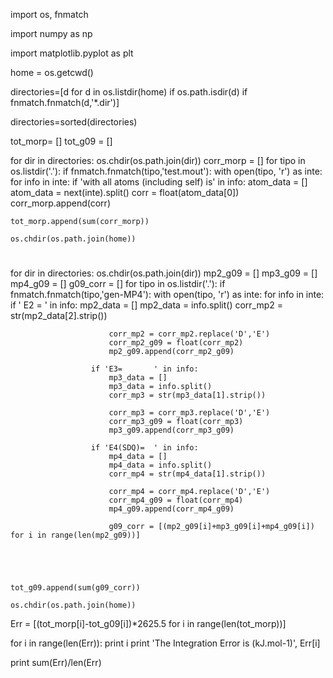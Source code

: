 import os, fnmatch

import numpy as np

import matplotlib.pyplot as plt

home = os.getcwd()

directories=[d for d in os.listdir(home) if os.path.isdir(d) if fnmatch.fnmatch(d,'*.dir')]

directories=sorted(directories)

tot_morp= []
tot_g09 = []

for dir in directories:
    os.chdir(os.path.join(dir))
    corr_morp = []
    for tipo in os.listdir('.'):
        if fnmatch.fnmatch(tipo,'test.mout'):
            with open(tipo, 'r') as inte:
                  for info in inte:
                      if 'with all atoms (including self) is' in info:
                          atom_data = []
                          atom_data = next(inte).split()
                          corr = float(atom_data[0])
                          corr_morp.append(corr)
                          
    tot_morp.append(sum(corr_morp))
    
    os.chdir(os.path.join(home))
    
#    
for dir in directories:
    os.chdir(os.path.join(dir))
    mp2_g09 = []
    mp3_g09 = []
    mp4_g09 = []
    g09_corr = []
    for tipo in os.listdir('.'):
        if fnmatch.fnmatch(tipo,'gen-MP4'):
            with open(tipo, 'r') as inte:
                  for info in inte:
                      if ' E2 =    ' in info:
                          mp2_data = []
                          mp2_data = info.split()
                          corr_mp2 = str(mp2_data[2].strip())
                          
                          corr_mp2 = corr_mp2.replace('D','E')
                          corr_mp2_g09 = float(corr_mp2)
                          mp2_g09.append(corr_mp2_g09)
                         
                      if 'E3=       ' in info:
                          mp3_data = []
                          mp3_data = info.split() 
                          corr_mp3 = str(mp3_data[1].strip())
                          
                          corr_mp3 = corr_mp3.replace('D','E')
                          corr_mp3_g09 = float(corr_mp3)
                          mp3_g09.append(corr_mp3_g09)
                          
                      if 'E4(SDQ)=  ' in info:
                          mp4_data = []
                          mp4_data = info.split()
                          corr_mp4 = str(mp4_data[1].strip())
                      
                          corr_mp4 = corr_mp4.replace('D','E')
                          corr_mp4_g09 = float(corr_mp4)
                          mp4_g09.append(corr_mp4_g09)
                          
                          g09_corr = [(mp2_g09[i]+mp3_g09[i]+mp4_g09[i]) for i in range(len(mp2_g09))]
                          
                          
                 
       
                        
    tot_g09.append(sum(g09_corr))                 
    
    os.chdir(os.path.join(home))
    

Err = [(tot_morp[i]-tot_g09[i])*2625.5 for i in range(len(tot_morp))]



for i in range(len(Err)):
    print i
    print 'The Integration Error is (kJ.mol-1)', Err[i] 
    
print sum(Err)/len(Err)
